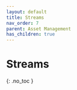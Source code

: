 ```yaml
---
layout: default
title: Streams
nav_order: 7
parent: Asset Management
has_children: true
---
```


# Streams
{: .no_toc }

